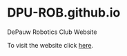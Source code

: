 # DPU-ROB.github.io
<p>DePauw Robotics Club Website</p>
<p>To visit the website click <a href="https://DPU-ROB.github.io">here</a>.</p>
